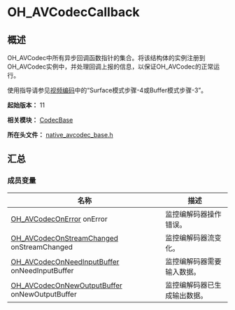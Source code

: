 # OH_AVCodecCallback

## 概述

OH_AVCodec中所有异步回调函数指针的集合。将该结构体的实例注册到OH_AVCodec实例中，并处理回调上报的信息，以保证OH_AVCodec的正常运行。

使用指导请参见[视频编码](../../media/avcodec/video-encoding.md)中的“Surface模式步骤-4或Buffer模式步骤-3”。

**起始版本：** 11

**相关模块：** [CodecBase](capi-codecbase.md)

**所在头文件：** [native_avcodec_base.h](capi-native-avcodec-base-h.md)

## 汇总

### 成员变量

| 名称 | 描述 |
| -- | -- |
| [OH_AVCodecOnError](capi-native-avcodec-base-h.md#oh_avcodeconerror) onError | 监控编解码器操作错误。 |
| [OH_AVCodecOnStreamChanged](capi-native-avcodec-base-h.md#oh_avcodeconstreamchanged) onStreamChanged | 监控编解码器流变化。 |
| [OH_AVCodecOnNeedInputBuffer](capi-native-avcodec-base-h.md#oh_avcodeconneedinputbuffer) onNeedInputBuffer| 监控编解码器需要输入数据。 |
| [OH_AVCodecOnNewOutputBuffer](capi-native-avcodec-base-h.md#oh_avcodeconnewoutputbuffer) onNewOutputBuffer | 监控编解码器已生成输出数据。 |


